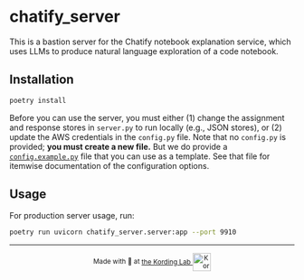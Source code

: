 # chatify_server

This is a bastion server for the Chatify notebook explanation service, which uses LLMs to produce natural language exploration of a code notebook.

## Installation

```bash
poetry install
```

Before you can use the server, you must either (1) change the assignment and response stores in `server.py` to run locally (e.g., JSON stores), or (2) update the AWS credentials in the `config.py` file. Note that no `config.py` is provided; **you must create a new file.** But we do provide a [`config.example.py`](chatify_server/config.example.py) file that you can use as a template. See that file for itemwise documentation of the configuration options.

## Usage

For production server usage, run:

```bash
poetry run uvicorn chatify_server.server:app --port 9910
```


<hr /><p align='center'><small>Made with 💚 at <a href='https://kordinglab.com/'> the Kording Lab <img alt='KordingLab.com' align='center' src='https://github.com/KordingLab/chatify-server/assets/693511/b073b7a7-745e-41d1-b5f6-7efe56109712' height='32px'></a></small></p>

